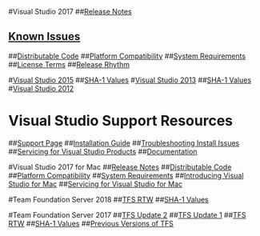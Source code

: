 

#Visual Studio 2017
##[Release Notes](https://www.visualstudio.com/news/releasenotes/vs2017-relnotes)
## [Known Issues](https://www.visualstudio.com/news/releasenotes/vs2017-knownissues)
##[Distributable Code](https://www.visualstudio.com/productinfo/2017-redistribution-vs)
##[Platform Compatibility](https://www.visualstudio.com/productinfo/vs2017-compatibility-vs)
##[System Requirements](https://www.visualstudio.com/productinfo/vs2017-system-requirements-vs)
##[License Terms](https://www.visualstudio.com/license-terms/)
##[Release Rhythm](https://www.visualstudio.com/productinfo/vs2017-release-rhythm)

#[Visual Studio 2015](https://www.visualstudio.com/news/releasenotes/vs2015-archive)
##[SHA-1 Values](https://www.visualstudio.com/productinfo/vs2015-sha-vs)
#[Visual Studio 2013](https://www.visualstudio.com/news/releasenotes/vs2013-archive)
##[SHA-1 Values](https://www.visualstudio.com/productinfo/vs2013-sha-vs)
#[Visual Studio 2012](https://www.visualstudio.com/news/releasenotes/vs2012-archive)

# Visual Studio Support Resources
##[Support Page](https://www.visualstudio.com/vs/support/)
##[Installation Guide](https://docs.microsoft.com/visualstudio/install/install-visual-studio)
##[Troubleshooting Install Issues](https://docs.microsoft.com/visualstudio/install/troubleshooting-installation-issues)
##[Servicing for Visual Studio Products](https://www.visualstudio.com/productinfo/vs-servicing-vs)
##[Documentation](https://docs.microsoft.com/visualstudio/)

#Visual Studio 2017 for Mac
##[Release Notes](https://www.visualstudio.com/news/releasenotes/vs2017-mac-relnotes)
##[Distributable Code](https://www.visualstudio.com/productinfo/2017-redistribution-vs)
##[Platform Compatibility](https://www.visualstudio.com/productinfo/vs2017-compatibility-mac)
##[System Requirements](https://www.visualstudio.com/productinfo/vs2017-system-requirements-mac)
##[Introducing Visual Studio for Mac](https://docs.microsoft.com/visualstudio/mac/)
##[Servicing for Visual Studio for Mac](https://www.visualstudio.com/productinfo/vs-servicing-mac)

#Team Foundation Server 2018
##[TFS RTW](https://www.visualstudio.com/news/releasenotes/tfs2018-relnotes)
##[SHA-1 Values](https://www.visualstudio.com/productinfo/tfs2018-sha)

#Team Foundation Server 2017
##[TFS Update 2](https://www.visualstudio.com/news/releasenotes/tfs2017-update2) 
##[TFS Update 1](https://www.visualstudio.com/news/releasenotes/tfs2017-update1)
##[TFS RTW](https://www.visualstudio.com/news/releasenotes/tfs2017-relnotes)
##[SHA-1 Values](https://www.visualstudio.com/productinfo/tfs2017-sha)
##[Previous Versions of TFS](https://www.visualstudio.com/news/releasenotes/archived-relnotes)

